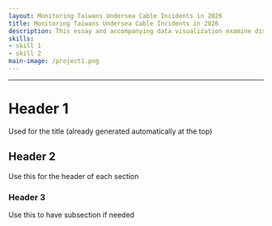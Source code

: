 ```yaml
---
layout: Monitoring Taiwans Undersea Cable Incidents in 2026
title: Monitoring Taiwans Undersea Cable Incidents in 2026
description: This essay and accompanying data visualization examine disturbances in Taiwan’s undersea internet cable network. Using Taiwanese government reports, local media, and English-language sources, the project compiles a database of incidents and analyzes their potential geopolitical implications. The visualization highlights patterns in location, timing, and suspected causes.
skills: 
- skill 1
- skill 2
main-image: /project1.png
---
```


---
# Header 1 
Used for the title (already generated automatically at the top)
## Header 2  
Use this for the header of each section
### Header 3 
Use this to have subsection if needed

